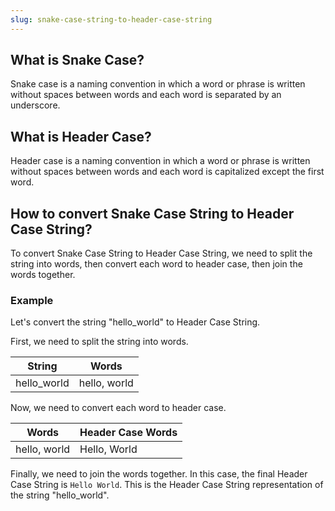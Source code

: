 ```yaml
---
slug: snake-case-string-to-header-case-string
---
```


## What is Snake Case?

Snake case is a naming convention in which a word or phrase is written without spaces between words and each word is separated by an underscore.

## What is Header Case?

Header case is a naming convention in which a word or phrase is written without spaces between words and each word is capitalized except the first word.

## How to convert Snake Case String to Header Case String?

To convert Snake Case String to Header Case String, we need to split the string into words, then convert each word to header case, then join the words together.

### Example

Let's convert the string "hello_world" to Header Case String.

First, we need to split the string into words.

| String      | Words        |
| ----------- | ------------ |
| hello_world | hello, world |

Now, we need to convert each word to header case.

| Words        | Header Case Words |
| ------------ | ----------------- |
| hello, world | Hello, World      |

Finally, we need to join the words together. In this case, the final Header Case String is `Hello World`. This is the Header Case String representation of the string "hello_world".
